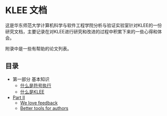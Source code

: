 KLEE 文档
=======

这是华东师范大学计算机科学与软件工程学院分析与验证实验室针对KLEE的一份研究文档，主要记录在对KLEE进行研究和改进的过程中积累下来的一些心得和体会。

附录中是一些有帮助的论文列表。

## 目录

* 第一部分 基本知识
    * [什么是符号执行](what-is.md)
    * [什么是KLEE](part1/gitbook.md)
* [Part II](part2/README.md)
    * [We love feedback](part2/feedback_please.md)
    * [Better tools for authors](part2/better_tools.md)